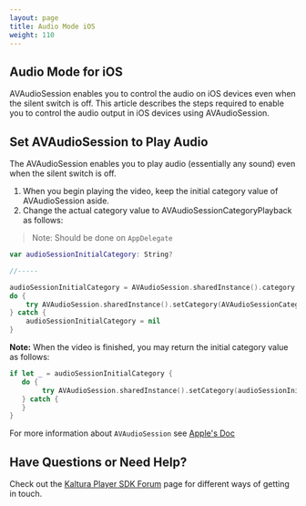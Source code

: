 ```yaml
---
layout: page
title: Audio Mode iOS
weight: 110
---
```


## Audio Mode for iOS

AVAudioSession enables you to control the audio on iOS devices even when the silent switch is off. This article describes the steps required to enable you to control the audio output in iOS devices using AVAudioSession.

## Set AVAudioSession to Play Audio  

The AVAudioSession enables you to play audio (essentially any sound) even when the silent switch is off.

1. When you begin playing the video, keep the initial category value of AVAudioSession aside.
2. Change the actual category value to AVAudioSessionCategoryPlayback as follows:

> Note: Should be done on `AppDelegate`

```swift
var audioSessionInitialCategory: String?

//-----

audioSessionInitialCategory = AVAudioSession.sharedInstance().category
do {
    try AVAudioSession.sharedInstance().setCategory(AVAudioSessionCategoryPlayback)
} catch {
    audioSessionInitialCategory = nil
}
```

**Note:** When the video is finished, you may return the initial category value as follows:

```swift
if let _ = audioSessionInitialCategory {
   do {
        try AVAudioSession.sharedInstance().setCategory(audioSessionInitialCategory!)
   } catch {
   }
}
```

For more information about `AVAudioSession` see [Apple's Doc](https://developer.apple.com/library/content/documentation/Audio/Conceptual/AudioSessionProgrammingGuide/AudioSessionBasics/AudioSessionBasics.html)


## Have Questions or Need Help?

Check out the [Kaltura Player SDK Forum](https://forum.kaltura.org/c/playkit) page for different ways of getting in touch.

